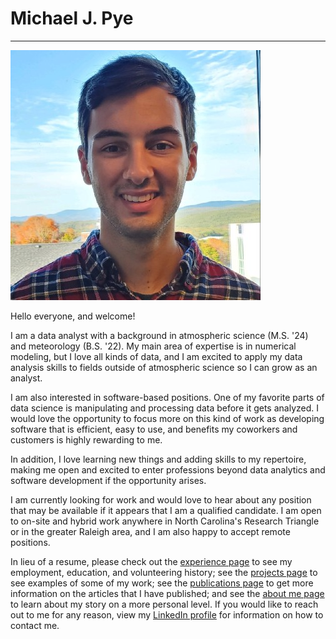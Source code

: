 # **Michael J. Pye**

---

![headshot](_static/headshot.jpg)

Hello everyone, and welcome! 

I am a data analyst with a background in atmospheric science (M.S. '24) and meteorology (B.S. '22). My main area of expertise is in numerical modeling, but I love all kinds of data, and I am excited to apply my data analysis skills to fields outside of atmospheric science so I can grow as an analyst. 

I am also interested in software-based positions. One of my favorite parts of data science is manipulating and processing data before it gets analyzed. I would love the opportunity to focus more on this kind of work as developing software that is efficient, easy to use, and benefits my coworkers and customers is highly rewarding to me.

In addition, I love learning new things and adding skills to my repertoire, making me open and excited to enter professions beyond data analytics and software development if the opportunity arises.

I am currently looking for work and would love to hear about any position that may be available if it appears that I am a qualified candidate. I am open to on-site and hybrid work anywhere in North Carolina's Research Triangle or in the greater Raleigh area, and I am also happy to accept remote positions.

In lieu of a resume, please check out the [experience page](experience.md) to see my employment, education, and volunteering history; see the [projects page](projects.md) to see examples of some of my work; see the [publications page](publications.md) to get more information on the articles that I have published; and see the [about me page](about_me.md) to learn about my story on a more personal level. If you would like to reach out to me for any reason, view my [LinkedIn profile](https://www.linkedin.com/in/michael-pye/) for information on how to contact me. 




























